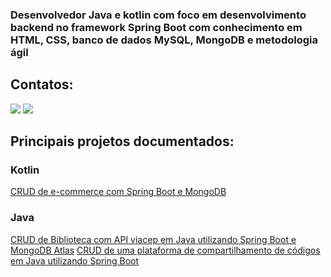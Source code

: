 ### Desenvolvedor Java e kotlin com foco em desenvolvimento backend no framework Spring Boot com conhecimento em HTML, CSS, banco de dados MySQL, MongoDB e metodologia ágil

## Contatos:
<a href="https://www.linkedin.com/in/wellingtonhcs/" alt="linkedin" target="_blank"> 
<img src="https://img.shields.io/badge/LinkedIn-0077B5?style=for-the-badge&logo=linkedin&logoColor=white"></a>

<a href="mailto:wellingtonhiago2.0@gmail.com" alt="gmail" target="_blank">
<img src="https://img.shields.io/badge/Gmail-D14836?style=for-the-badge&logo=gmail&logoColor=white" /></a>

## Principais projetos documentados:
### Kotlin
[CRUD de e-commerce com Spring Boot e MongoDB](https://github.com/wellingtonhiago/ecommerce-projeto)

### Java
[CRUD de Biblioteca com API viacep em Java utilizando Spring Boot e MongoDB Atlas](https://github.com/wellingtonhiago/crud-viacep)
[CRUD de uma plataforma de compartilhamento de códigos em Java utilizando Spring Boot](https://github.com/wellingtonhiago/PlataformaDeCodigos)

